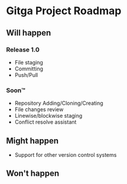 # Gitga Project Roadmap

## Will happen
### Release 1.0
- File staging
- Committing
- Push/Pull

### Soon™
- Repository Adding/Cloning/Creating
- File changes review
- Linewise/blockwise staging
- Conflict resolve assistant

## Might happen
- Support for other version control systems


## Won't happen